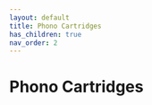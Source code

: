 ```yaml
---
layout: default
title: Phono Cartridges
has_children: true
nav_order: 2
---
```


# Phono Cartridges
